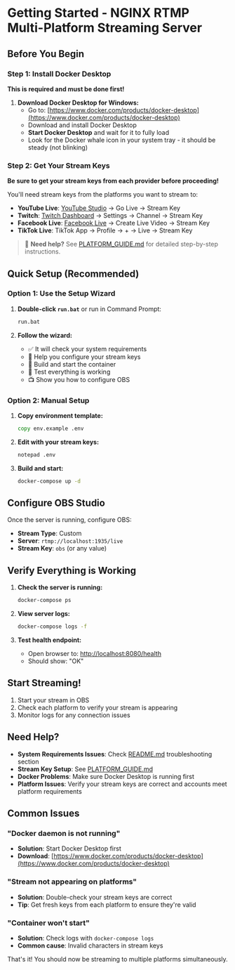 # Getting Started - NGINX RTMP Multi-Platform Streaming Server

## Before You Begin

### Step 1: Install Docker Desktop
**This is required and must be done first!**

1. **Download Docker Desktop for Windows:**
   - Go to: [https://www.docker.com/products/docker-desktop](https://www.docker.com/products/docker-desktop)
   - Download and install Docker Desktop
   - **Start Docker Desktop** and wait for it to fully load
   - Look for the Docker whale icon in your system tray - it should be steady (not blinking)

### Step 2: Get Your Stream Keys
**Be sure to get your stream keys from each provider before proceeding!**

You'll need stream keys from the platforms you want to stream to:

- **YouTube Live**: [YouTube Studio](https://studio.youtube.com/) → Go Live → Stream Key
- **Twitch**: [Twitch Dashboard](https://dashboard.twitch.tv/) → Settings → Channel → Stream Key  
- **Facebook Live**: [Facebook Live](https://www.facebook.com/live/) → Create Live Video → Stream Key
- **TikTok Live**: TikTok App → Profile → + → Live → Stream Key

> 📖 **Need help?** See [PLATFORM_GUIDE.md](PLATFORM_GUIDE.md) for detailed step-by-step instructions.

## Quick Setup (Recommended)

### Option 1: Use the Setup Wizard

1. **Double-click `run.bat`** or run in Command Prompt:
   ```cmd
   run.bat
   ```

2. **Follow the wizard:**
   - ✅ It will check your system requirements
   - 🔧 Help you configure your stream keys
   - 🐳 Build and start the container
   - 🧪 Test everything is working
   - 📺 Show you how to configure OBS

### Option 2: Manual Setup

1. **Copy environment template:**
   ```cmd
   copy env.example .env
   ```

2. **Edit with your stream keys:**
   ```cmd
   notepad .env
   ```

3. **Build and start:**
   ```cmd
   docker-compose up -d
   ```

## Configure OBS Studio

Once the server is running, configure OBS:

- **Stream Type**: Custom
- **Server**: `rtmp://localhost:1935/live`
- **Stream Key**: `obs` (or any value)

## Verify Everything is Working

1. **Check the server is running:**
   ```cmd
   docker-compose ps
   ```

2. **View server logs:**
   ```cmd
   docker-compose logs -f
   ```

3. **Test health endpoint:**
   - Open browser to: [http://localhost:8080/health](http://localhost:8080/health)
   - Should show: "OK"

## Start Streaming!

1. Start your stream in OBS
2. Check each platform to verify your stream is appearing
3. Monitor logs for any connection issues

## Need Help?

- **System Requirements Issues**: Check [README.md](README.md) troubleshooting section
- **Stream Key Setup**: See [PLATFORM_GUIDE.md](PLATFORM_GUIDE.md)
- **Docker Problems**: Make sure Docker Desktop is running first
- **Platform Issues**: Verify your stream keys are correct and accounts meet platform requirements

## Common Issues

### "Docker daemon is not running"
- **Solution**: Start Docker Desktop first
- **Download**: [https://www.docker.com/products/docker-desktop](https://www.docker.com/products/docker-desktop)

### "Stream not appearing on platforms"
- **Solution**: Double-check your stream keys are correct
- **Tip**: Get fresh keys from each platform to ensure they're valid

### "Container won't start"
- **Solution**: Check logs with `docker-compose logs`
- **Common cause**: Invalid characters in stream keys

That's it! You should now be streaming to multiple platforms simultaneously.